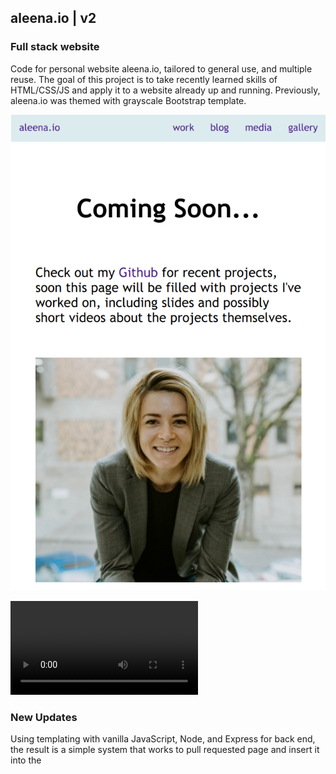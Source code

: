 
## aleena.io | v2
### Full stack website
Code for personal website aleena.io, tailored to general use, and multiple reuse. The goal of this project is to take recently learned skills of HTML/CSS/JS and apply it to a website already up and running. Previously, aleena.io was themed with grayscale Bootstrap template. 


![home page](website/img/homescreen.png)

<video controls="controls">
  <source type="video/mp4" src="website/img/aleena_io_vid.mp4"></source>
</video>

### New Updates
Using templating with vanilla JavaScript, Node, and Express for back end, the result is a simple system that works to pull requested page and insert it into the <title> of a given HTML page. Content is inserted into the template.html file using regular expressions by finding string CONTENT and replacing it with the requested page's HTML. 

UI is now all done with CSS instead of Bootstrap. In the future this may change, but this was a design choice to help seal in knowledge rather than purley for esthetics.

Developed color scheme using: [https://coolors.co/3c91e6-d0e562-c6878f-b79d94-012a36](https://coolors.co/3c91e6-d0e562-c6878f-b79d94-012a36)

TODOs:
1. Migrate to Bootstrap (without template)
2. Background image for home page
3. Template blog & pull information from file (instead of hard coding it in)
4. Set up database for archiving blogs and running galleries
5. Comment section for blogs

And for the future, v3 will be written in React! However, I will keep this version here on Github for those who prefer this version over a React version.

## Technology Used
HTML/CSS/Vanilla JavaScript, Node, and Express. I host my website on a server I rent through Linode. 